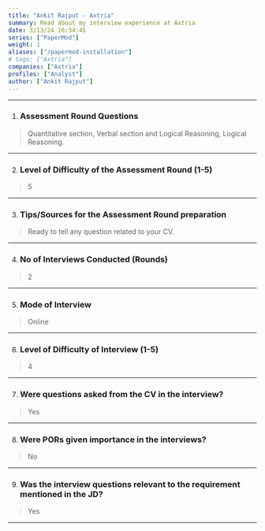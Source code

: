 ```yaml
---
title: "Ankit Rajput - Axtria"
summary: Read about my interview experience at Axtria
date: 3/13/24 16:34:45
series: ["PaperMod"]
weight: 1
aliases: ["/papermod-installation"]
# tags: ["Axtria"]
companies: ["Axtria"]
profiles: ["Analyst"]
author: ["Ankit Rajput"]
---
```

---
1. ### Assessment Round Questions

> Quantitative section, Verbal section and Logical Reasoning, Logical Reasoning.

---

2. ### Level of Difficulty of the Assessment Round (1-5)

> 5

---

3. ### Tips/Sources for the Assessment Round preparation

> Ready to tell any question related to your CV.

---

4. ### No of Interviews Conducted (Rounds)

> 2

---

5. ### Mode of Interview

> Online

---

6. ### Level of Difficulty of Interview (1-5)

> 4

---

7. ### Were questions asked from the CV in the interview?

> Yes

---

8. ### Were PORs given importance in the interviews?

> No

---

9. ### Was the interview questions relevant to the requirement mentioned in the JD?

> Yes

---

